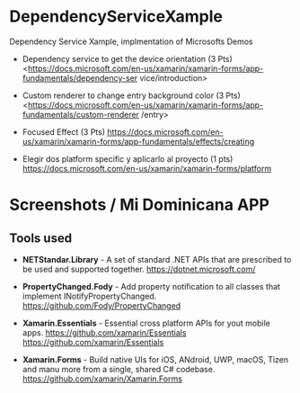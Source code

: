 # DependencyServiceXample

Dependency Service Xample, implmentation of Microsofts Demos 

- Dependency service to get the device orientation (3 Pts)
<https://docs.microsoft.com/en-us/xamarin/xamarin-forms/app-fundamentals/dependency-ser
vice/introduction>

- Custom renderer to change entry background color (3 Pts)
<https://docs.microsoft.com/en-us/xamarin/xamarin-forms/app-fundamentals/custom-renderer
/entry>

- Focused Effect (3 Pts)
<https://docs.microsoft.com/en-us/xamarin/xamarin-forms/app-fundamentals/effects/creating>

- Elegir dos platform specific y aplicarlo al proyecto (1 pts)
<https://docs.microsoft.com/en-us/xamarin/xamarin-forms/platform>

# Screenshots / Mi Dominicana APP






## Tools used

- **NETStandar.Library** - A set of standard .NET APIs that are prescribed to be used and supported together.
<https://dotnet.microsoft.com/>

- **PropertyChanged.Fody** - Add property notification to all classes that implement INotifyPropertyChanged.
<https://github.com/Fody/PropertyChanged>

- **Xamarin.Essentials** -  Essential cross platform APIs for yout mobile apps. https://github.com/xamarin/Essentials
<https://github.com/xamarin/Essentials>

- **Xamarin.Forms** - Build native UIs for iOS, ANdroid, UWP, macOS, Tizen and manu more from a single, shared C# codebase.
<https://github.com/xamarin/Xamarin.Forms>
